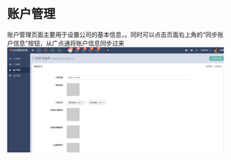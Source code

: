 # 账户管理

账户管理页面主要用于设置公司的基本信息，。同时可以点击页面右上角的“同步账户信息”按钮，从广点通将账户信息同步过来![](/assets/1522052360%281%29.jpg)

